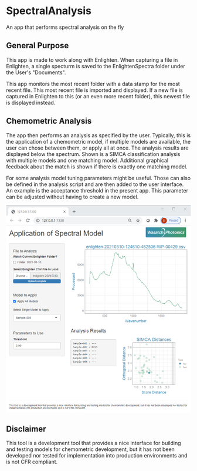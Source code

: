 # SpectralAnalysis

An app that performs spectral analysis on the fly

## General Purpose

This app is made to work along with Enlighten. When capturing a file in Enlighten, a single specturm is saved to the EnlightenSpectra folder under the User's "Documents".

This app monitors the most recent folder with a data stamp for the most recent file. This most recent file is imported and displayed. If a new file is captured in Enlighten to this (or an even more recent folder), this newest file is displayed instead.

## Chemometric Analysis

The app then performs an analysis as specified by the user. Typically, this is the application of a chemometric model, if multiple models are available, the user can chose between them, or apply all at once. The analysis results are displayed below the spectrum. Shown is a SIMCA classification analysis with multiple models and one matching model. Additional graphical feedback about the match is shown if there is exactly one matching model.

For some analysis model tuning parameters might be useful. Those can also be defined in the analysis script and are then added to the user interface. An example is the acceptance threshold in the present app. This parameter can be adjusted without having to create a new model.


![Screen Shot of the app matching a sample](https://github.com/dbingemann/SpectralAnalysis/blob/main/doc/ThresholdAdjustmentUpdate.png)

## Disclaimer

This tool is a development tool that provides a nice interface for building and testing models for chemometric development, but it has not been developed nor tested for implementation into production environments and is not CFR compliant.

